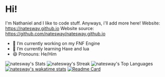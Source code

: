 # Hi!
I'm Nathaniel and I like to code stuff. Anyways, i'll add more here!
Website: https://natesway.github.io
Website source: https://github.com/natesway/natesway.github.io
- 🔭 I’m currently working on my FNF Engine
- 🌱 I’m currently learning Haxe and lua
- 😄 Pronouns: He/Him
  
  
![natesway's Stats](https://github-readme-stats.vercel.app/api?username=natesway&theme=midnight-purple&show_icons=true&hide_border=false&count_private=true)
![natesway's Streak](https://github-readme-streak-stats.herokuapp.com/?user=natesway&theme=midnight-purple&hide_border=false)
![natesway's Top Languages](https://github-readme-stats.vercel.app/api/top-langs/?username=natesway&theme=midnight-purple&show_icons=true&hide_border=false&layout=compact)
[![natesway's wakatime stats](https://github-readme-stats.vercel.app/api/wakatime?username=natesway)](https://github.com/anuraghazra/github-readme-stats)
[![Readme Card](https://github-readme-stats.vercel.app/api/pin/?username=natesway&repo=FNF-Shattered-Engine)](https://github.com/natesway/FNF-Shattered-Engine)

